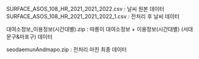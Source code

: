SURFACE_ASOS_108_HR_2021_2021_2022.csv : 날씨 원본 데이터
SURFACE_ASOS_108_HR_2021_2021_2022_1.csv : 전처리 후 날씨 데이터

대여소정보_이용정보(시간대별).zip : 따릉이 대여소정보 + 이용정보(시간대별) (서대문구&마포구) 데이터

seodaemunAndmapo.zip : 전처리 마친 최종 데이터
